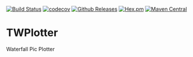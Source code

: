 [![Build Status](https://travis-ci.org/IT-Berater/TWFlug.svg?branch=master)](https://travis-ci.org/IT-Berater/TWPlotter) 
[![codecov](https://codecov.io/gh/IT-Berater/TWFlug/branch/master/graph/badge.svg)](https://codecov.io/gh/IT-Berater/TWPlotter) 
[![Github Releases](https://img.shields.io/github/downloads/atom/atom/latest/total.svg)](https://github.com/IT-Berater/TWPlotter)
[![Hex.pm](https://img.shields.io/hexpm/l/plug.svg)](https://github.com/IT-Berater/TWPlotter)
[![Maven Central](https://maven-badges.herokuapp.com/maven-central/de.wenzlaff.twflug/de.wenzlaff.plotter/badge.svg)](https://maven-badges.herokuapp.com/maven-central/de.wenzlaff.plotter/TWPlotter)


# TWPlotter
Waterfall Pic Plotter
